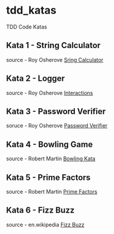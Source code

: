 # tdd_katas
TDD Code Katas

## Kata 1 - String Calculator
source - Roy Osherove [Sring Calculator](https://osherove.com/tdd-kata-1/)

## Kata 2 - Logger
source - Roy Osherove [Interactions](https://osherove.com/tdd-kata-2/)
  
## Kata 3 - Password Verifier
soruce - Roy Osherove [Password Verifier](https://osherove.com/tdd-kata-3/)
  
## Kata 4 - Bowling Game
source - Robert Martin [Bowling Kata](http://butunclebob.com/ArticleS.UncleBob.TheBowlingGameKata)

## Kata 5 - Prime Factors
source - Robert Martin [Prime Factors](http://butunclebob.com/ArticleS.UncleBob.ThePrimeFactorsKata)

## Kata 6 - Fizz Buzz
source - en.wikipedia [Fizz Buzz](https://en.wikipedia.org/wiki/Fizz_buzz)

